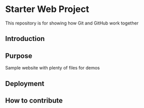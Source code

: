 # Starter Web Project

This repository is for showing how Git and GitHub work together

## Introduction

## Purpose

Sample website with plenty of files for demos

## Deployment

## How to contribute
